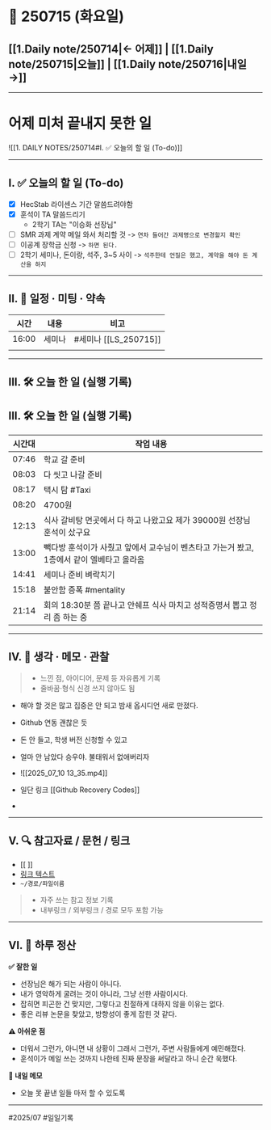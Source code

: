 # 📅 250715 (화요일)

## [[1.Daily note/250714|← 어제]] | [[1.Daily note/250715|오늘]] | [[1.Daily note/250716|내일 →]]
---
# 어제 미처 끝내지 못한 일 

![[1. DAILY NOTES/250714#I. ✅ 오늘의 할 일 (To-do)]]

---

## I. ✅ 오늘의 할 일 (To-do)
- [x] HecStab 라이센스 기간 말씀드려야함
- [x] 훈석이  TA 말씀드리기
	- 2학기 TA는 "이승화 선장님"
- [ ] SMR 과제 계약 메일 와서 처리할 것 -> `연차 들어간 과제명으로 변경할지 확인`
- [ ] 이공계 장학금 신청 -> `하면 된다.`
- [ ] 2학기 세미나, 돈이랑, 석주, 3~5 사이 -> `석주한테 언질은 했고, 계약을 해야 돈 계산을 하지`

---

## II. 📌 일정 · 미팅 · 약속

| 시간    | 내용  | 비고                 |
| ----- | --- | ------------------ |
| 16:00 | 세미나 | #세미나 [[LS_250715]] |
|       |     |                    |

---

## III. 🛠️ 오늘 한 일 (실행 기록)
## III. 🛠️ 오늘 한 일 (실행 기록)

| 시간대   | 작업 내용                                               |
| ----- | --------------------------------------------------- |
| 07:46 | 학교 갈 준비                                             |
| 08:03 | 다 씻고 나갈 준비                                          |
| 08:17 | 택시 탐 #Taxi                                          |
| 08:20 | 4700원                                               |
| 12:13 | 식사 갈비탕 먼곳에서 다 하고 나왔고요 제가 39000원 선장님 훈석이 샀구요         |
| 13:00 | 빽다방 훈석이가 사줬고 앞에서 교수님이 벤츠타고 가는거 봤고, 1층에서 같이 엘베타고 올라옴 |
| 14:41 | 세미나 준비 벼락치기                                         |
| 15:18 | 불안함 증폭 #mentality                                   |
| 21:14 | 회의 18:30분 쯤 끝나고 안쉐프 식사 마치고 성적증명서 뽑고 정리 좀 하는 중       |

---

## IV. 🧠 생각 · 메모 · 관찰

> -  느낀 점, 아이디어, 문제 등 자유롭게 기록  
> -  줄바꿈·형식 신경 쓰지 않아도 됨

- 해야 할 것은 많고 집중은 안 되고 밤새 옵시디언 새로 만졌다. 
- Github 연동 괜찮은 듯
- 돈 안 들고, 학생 버전 신청할 수 있고

- 얼마 안 남았다 승우야. 불태워서 없애버리자
- ![[2025_07_10 13_35.mp4]]
- 일단 링크 [[Github Recovery Codes]]
- 

---
## V. 🔍 참고자료 / 문헌 / 링크

- [[ ]]  
- [링크 텍스트](https://)  
- `~/경로/파일이름`

> -  자주 쓰는 참고 정보 기록  
> -  내부링크 / 외부링크 / 경로 모두 포함 가능

---
## VI. 🧾 하루 정산

**✅ 잘한 일**  
- 선장님은 해가 되는 사람이 아니다. 
- 내가 영악하게 굴려는 것이 아니라, 그냥 선한 사람이시다. 
- 잡히면 피곤한 건 맞지만, 그렇다고 친절하게 대하지 않을 이유는 없다.
- 좋은 리뷰 논문을 찾았고, 방향성이 좋게 잡힌 것 같다.

**⚠️ 아쉬운 점**  
- 더워서 그런가, 아니면 내 상황이 그래서 그런가, 주변 사람들에게 예민해졌다.
- 훈석이가 메일 쓰는 것까지 나한테 진짜 문장을 써달라고 하니 순간 욱했다.

**📝 내일 메모**  
- 오늘 못 끝낸 일들 마저 할 수 있도록
---

#2025/07 #일일기록
